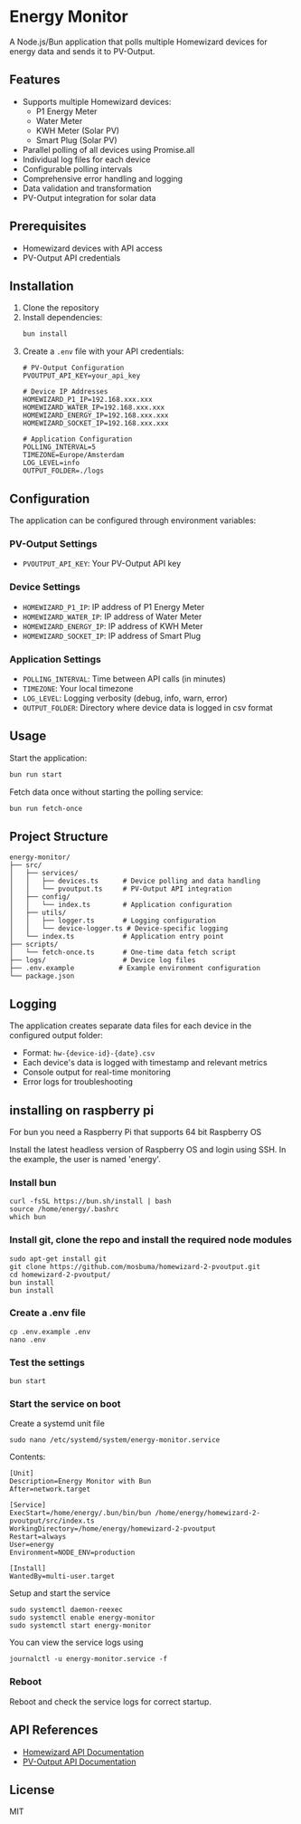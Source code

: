 # Energy Monitor

A Node.js/Bun application that polls multiple Homewizard devices for energy data and sends it to PV-Output.

## Features

- Supports multiple Homewizard devices:
  - P1 Energy Meter
  - Water Meter
  - KWH Meter (Solar PV)
  - Smart Plug (Solar PV)
- Parallel polling of all devices using Promise.all
- Individual log files for each device
- Configurable polling intervals
- Comprehensive error handling and logging
- Data validation and transformation
- PV-Output integration for solar data

## Prerequisites

- Homewizard devices with API access
- PV-Output API credentials

## Installation

1. Clone the repository
2. Install dependencies:
   ```bash
   bun install
   ```
3. Create a `.env` file with your API credentials:
   ```
   # PV-Output Configuration
   PVOUTPUT_API_KEY=your_api_key

   # Device IP Addresses
   HOMEWIZARD_P1_IP=192.168.xxx.xxx
   HOMEWIZARD_WATER_IP=192.168.xxx.xxx
   HOMEWIZARD_ENERGY_IP=192.168.xxx.xxx
   HOMEWIZARD_SOCKET_IP=192.168.xxx.xxx

   # Application Configuration
   POLLING_INTERVAL=5
   TIMEZONE=Europe/Amsterdam
   LOG_LEVEL=info
   OUTPUT_FOLDER=./logs
   ```

## Configuration

The application can be configured through environment variables:

### PV-Output Settings
- `PVOUTPUT_API_KEY`: Your PV-Output API key

### Device Settings
- `HOMEWIZARD_P1_IP`: IP address of P1 Energy Meter
- `HOMEWIZARD_WATER_IP`: IP address of Water Meter
- `HOMEWIZARD_ENERGY_IP`: IP address of KWH Meter
- `HOMEWIZARD_SOCKET_IP`: IP address of Smart Plug

### Application Settings
- `POLLING_INTERVAL`: Time between API calls (in minutes)
- `TIMEZONE`: Your local timezone
- `LOG_LEVEL`: Logging verbosity (debug, info, warn, error)
- `OUTPUT_FOLDER`: Directory where device data is logged in csv format

## Usage

Start the application:

```bash
bun run start
```

Fetch data once without starting the polling service:

```bash
bun run fetch-once
```

## Project Structure

```
energy-monitor/
├── src/
│   ├── services/
│   │   ├── devices.ts      # Device polling and data handling
│   │   └── pvoutput.ts     # PV-Output API integration
│   ├── config/
│   │   └── index.ts        # Application configuration
│   ├── utils/
│   │   ├── logger.ts       # Logging configuration
│   │   └── device-logger.ts # Device-specific logging
│   └── index.ts            # Application entry point
├── scripts/
│   └── fetch-once.ts       # One-time data fetch script
├── logs/                   # Device log files
├── .env.example           # Example environment configuration
└── package.json
```

## Logging

The application creates separate data files for each device in the configured output folder:
- Format: `hw-{device-id}-{date}.csv`
- Each device's data is logged with timestamp and relevant metrics
- Console output for real-time monitoring
- Error logs for troubleshooting

## installing on raspberry pi

For bun you need a Raspberry Pi that supports 64 bit Raspberry OS

Install the latest headless version of Raspberry OS and login using SSH.
In the example, the user is named 'energy'.

### Install bun
````
curl -fsSL https://bun.sh/install | bash
source /home/energy/.bashrc
which bun
````

### Install git, clone the repo and install the required node modules
````
sudo apt-get install git
git clone https://github.com/mosbuma/homewizard-2-pvoutput.git
cd homewizard-2-pvoutput/
bun install
bun install
````

### Create a .env file
````
cp .env.example .env
nano .env
````

### Test the settings
````
bun start
````

### Start the service on boot

Create a systemd unit file
````
sudo nano /etc/systemd/system/energy-monitor.service
````

Contents:
````
[Unit]
Description=Energy Monitor with Bun
After=network.target

[Service]
ExecStart=/home/energy/.bun/bin/bun /home/energy/homewizard-2-pvoutput/src/index.ts
WorkingDirectory=/home/energy/homewizard-2-pvoutput
Restart=always
User=energy
Environment=NODE_ENV=production

[Install]
WantedBy=multi-user.target
````

Setup and start the service 
````
sudo systemctl daemon-reexec
sudo systemctl enable energy-monitor
sudo systemctl start energy-monitor
````

You can view the service logs using
````
journalctl -u energy-monitor.service -f
````

### Reboot
Reboot and check the service logs for correct startup.

## API References

- [Homewizard API Documentation](https://api-documentation.homewizard.com/docs/introduction)
- [PV-Output API Documentation](https://pvoutput.org/help/api_specification.html)

## License

MIT

